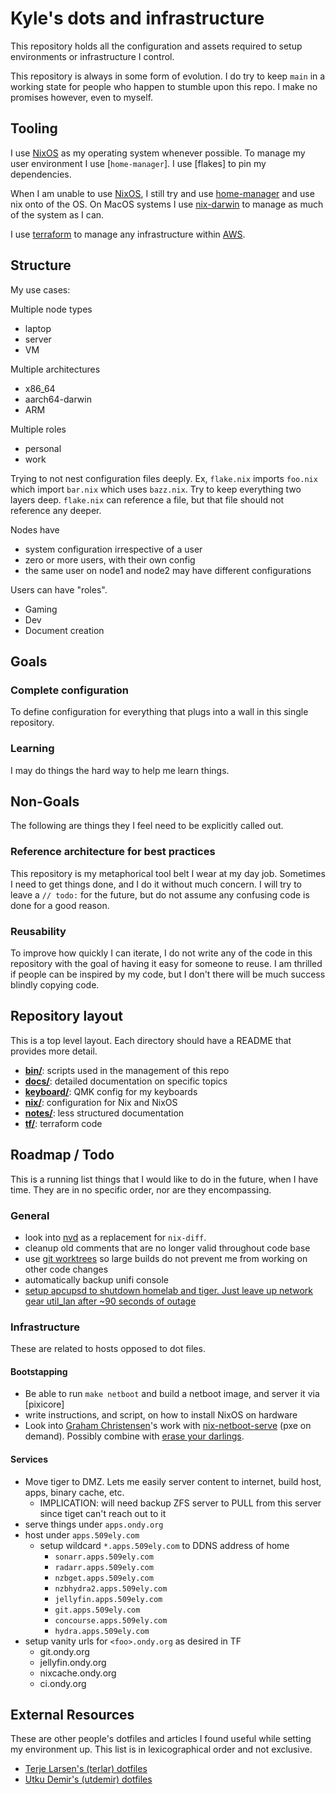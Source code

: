 # Kyle's dots and infrastructure

This repository holds all the configuration and assets required to setup
environments or infrastructure I control.

This repository is always in some form of evolution. I do try to keep `main` in
a working state for people who happen to stumble upon this repo. I make no
promises however, even to myself.

## Tooling

I use [NixOS] as my operating system whenever possible. To manage my user
environment I use [`home-manager`]. I use [flakes] to pin my dependencies.

When I am unable to use [NixOS], I still try and use [home-manager] and use nix
onto of the OS. On MacOS systems I use [nix-darwin] to manage as much of the
system as I can.

I use [terraform] to manage any infrastructure within [AWS].

[nixos]: https://nixos.org/
[home-manager]: https://github.com/rycee/home-manager
[flaks]: https://nixos.wiki/wiki/Flakes
[nix-darwin]: https://github.com/LnL7/nix-darwin
[terraform]: https://www.terraform.io/
[aws]: https://aws.amazon.com/

## Structure

My use cases:

Multiple node types

- laptop
- server
- VM

Multiple architectures

- x86_64
- aarch64-darwin
- ARM

Multiple roles

- personal
- work

Trying to not nest configuration files deeply. Ex, `flake.nix` imports
`foo.nix` which import `bar.nix` which uses `bazz.nix`. Try to keep everything
two layers deep. `flake.nix` can reference a file, but that file should not
reference any deeper.

Nodes have

- system configuration irrespective of a user
- zero or more users, with their own config
- the same user on node1 and node2 may have different configurations

Users can have "roles".

- Gaming
- Dev
- Document creation

## Goals

### Complete configuration

To define configuration for everything that plugs into a wall in this single
repository.

### Learning

I may do things the hard way to help me learn things.

## Non-Goals

The following are things they I feel need to be explicitly called out.

### Reference architecture for best practices

This repository is my metaphorical tool belt I wear at my day job. Sometimes I
need to get things done, and I do it without much concern. I will try to leave
a `// todo:` for the future, but do not assume any confusing code is done for a
good reason.

### Reusability

To improve how quickly I can iterate, I do not write any of the code in this
repository with the goal of having it easy for someone to reuse. I am thrilled
if people can be inspired by my code, but I don't there will be much success
blindly copying code.

## Repository layout

This is a top level layout. Each directory should have a README that provides
more detail.

- **[bin/](./bin/)**: scripts used in the management of this repo
- **[docs/](./docs/)**: detailed documentation on specific topics
- **[keyboard/](./keyboard/)**: QMK config for my keyboards
- **[nix/](./nix/)**: configuration for Nix and NixOS
- **[notes/](./notes/)**: less structured documentation
- **[tf/](./tf/)**: terraform code

## Roadmap / Todo

This is a running list things that I would like to do in the future, when I
have time. They are in no specific order, nor are they encompassing.

### General

- look into [nvd](https://gitlab.com/khumba/nvd) as a replacement for `nix-diff`.
- cleanup old comments that are no longer valid throughout code base
- use [git worktrees] so large builds do not prevent me from working on other code changes
- automatically backup unifi console
- [setup apcupsd to shutdown homelab and tiger. Just leave up network gear util_lan after ~90 seconds of outage](https://brendonmatheson.com/2020/03/21/automated-remote-host-shutdown-with-apcupsd.html)

[git worktrees]: https://git-scm.com/docs/git-worktree

### Infrastructure

These are related to hosts opposed to dot files.

#### Bootstapping

- Be able to run `make netboot` and build a netboot image, and server it via [pixicore]
- write instructions, and script, on how to install NixOS on hardware
- Look into [Graham Christensen]'s work with [nix-netboot-serve] (pxe on
  demand). Possibly combine with [erase your darlings].

[pixiecore]: https://github.com/danderson/netboot/tree/master/pixiecore
[graham christensen]: https://twitter.com/grhmc
[nix-netboot-serve]: https://github.com/DeterminateSystems/nix-netboot-serve
[erase your darlings]: https://grahamc.com/blog/erase-your-darlings

#### Services

- Move tiger to DMZ. Lets me easily server content to internet, build host, apps, binary cache, etc.
  - IMPLICATION: will need backup ZFS server to PULL from this server since tiget can't reach out to it
- serve things under `apps.ondy.org`
- host under `apps.509ely.com`
  - setup wildcard `*.apps.509ely.com` to DDNS address of home
    - `sonarr.apps.509ely.com`
    - `radarr.apps.509ely.com`
    - `nzbget.apps.509ely.com`
    - `nzbhydra2.apps.509ely.com`
    - `jellyfin.apps.509ely.com`
    - `git.apps.509ely.com`
    - `concourse.apps.509ely.com`
    - `hydra.apps.509ely.com`
- setup vanity urls for `<foo>.ondy.org` as desired in TF
  - git.ondy.org
  - jellyfin.ondy.org
  - nixcache.ondy.org
  - ci.ondy.org

## External Resources

These are other people's dotfiles and articles I found useful while setting my environment up.
This list is in lexicographical order and not exclusive.

- [Terje Larsen's (terlar) dotfiles](https://github.com/terlar/nix-config)
- [Utku Demir's (utdemir) dotfiles](https://github.com/utdemir/dotfiles)
